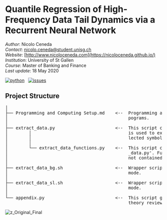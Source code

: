 # Quantile Regression of High-Frequency Data Tail Dynamics via a Recurrent Neural Network

*Author*: Nicolo Ceneda \
*Contact*: nicolo.ceneda@student.unisg.ch \
*Website*: [http://www.nicoloceneda.com](https://nicoloceneda.github.io/) \
*Institution*: University of St Gallen \
*Course*: Master of Banking and Finance \
*Last update*: 18 May 2020

<!-- buttons -->
<p align="left">
    <a href="https://www.python.org/">
        <img src="https://img.shields.io/badge/python-v3-brightgreen.svg"
            alt="python"></a> &nbsp;
    <a href="https://github.com/nicoloceneda/HTQF-LSTM-for-UHFD/graphs/commit-activity">
        <img src="https://img.shields.io/badge/Maintained%3F-yes-brightgreen.svg"
            alt="issues"></a> &nbsp;
</p>

## Project Structure
<pre>
│
├── Programming and Computing Setup.md    <--  Programming and computing setup required to execute the 
│                                              pograms. 
│                                              
├── extract_data.py                       <--  This script constructs the command line interface which 
│        │                                     is used to extract, clean and manage trade data for se- 
│        │                                     lected symbols, dates and times from the wrds database.
│        │
│        └── extract_data_functions.py    <--  This script contains general functions called in 'extract-
│                                              _data.py'. Functions specific to the 'extract_data.py' are 
│                                              not contained in this script.
│
├── extract_data_bg.sh                    <--  Wrapper script to execute 'extract_data.py' in 'debugging' 
│                                              mode.
│
├── extract_data_sl.sh                    <--  Wrapper script to execute extract_data.py in 'symbol_list' 
│                                              mode.
│
└── appendix.py                           <--  This script generates some of the illustrations used in the 
                                               theory review section of the paper.
</pre>

![z_Original_Final](https://user-images.githubusercontent.com/47401951/59556228-4de6af00-8fbf-11e9-85b6-92ccfe1f3beb.png)

